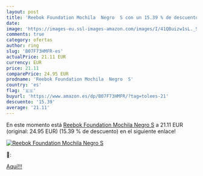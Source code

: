 ```yaml
---
layout: post
title: 'Reebok Foundation Mochila  Negro  S con un 15.39 % de descuento'
date: 
image: 'https://images-eu.ssl-images-amazon.com/images/I/41QBuizw1sL._SL200_.jpg'
comments: true
category: ofertas
author: ring
slug: 'B07F73HMFR-es'
actualPrice: 21.11 EUR
currency: EUR
price: 21.11
comparePrice: 24.95 EUR
prodname: 'Reebok Foundation Mochila  Negro  S'
country: 'es'
flag: '🇪🇸'
buyurl: 'https://www.amazon.es/dp/B07F73HMFR/?tag=tolees-21'
descuento: '15.39'
average: '21.11'
---
```


En este momento está [Reebok Foundation Mochila  Negro  S](https://www.amazon.es/dp/B07F73HMFR/?tag=tolees-21) a 21.11 EUR (original: 24.95 EUR) (15.39 %  de descuento) en el siguiente enlace!

[![Reebok Foundation Mochila  Negro  S](https://images-eu.ssl-images-amazon.com/images/I/41QBuizw1sL._SL200_.jpg)](https://www.amazon.es/dp/B07F73HMFR/?tag=tolees-21)

🔎:


[Aquí!!!](https://www.amazon.es/dp/B07F73HMFR/?tag=tolees-21)

